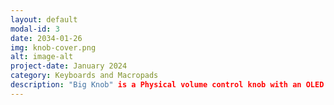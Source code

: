 ```yaml
---
layout: default
modal-id: 3
date: 2034-01-26
img: knob-cover.png
alt: image-alt
project-date: January 2024
category: Keyboards and Macropads
description: "Big Knob" is a Physical volume control knob with an OLED Screen. Utilizing a 3D Printed case and running on a SEEED XIAO RP2040. The screen is mostly cosmetic, displaying a matrix style animation during inactivity and providing realtime feedback about the input being sent to the PC. The software is publically availible on Github alongside the printing and design files. There is also a complete guide for creating your own Big Knob availiable on the Projects Github Page. [Github Project Page](https://github.com/potatoworld/BigKnob)
---
```

